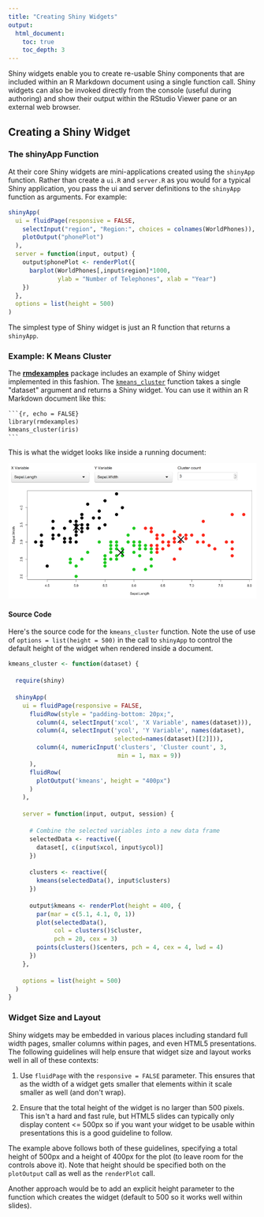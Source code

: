 ```yaml
---
title: "Creating Shiny Widgets"
output: 
  html_document:
    toc: true
    toc_depth: 3
---
```


Shiny widgets enable you to create re-usable Shiny components that are included within an R Markdown document using a single function call. Shiny widgets can also be invoked directly from the console (useful during authoring) and show their output within the RStudio Viewer pane or an external web browser.

## Creating a Shiny Widget

### The shinyApp Function

At their core Shiny widgets are mini-applications created using the `shinyApp` function. Rather than create a `ui.R` and `server.R` as you would for a typical Shiny application, you pass the ui and server definitions to the `shinyApp` function as arguments. For example:

```r
shinyApp(
  ui = fluidPage(responsive = FALSE,
    selectInput("region", "Region:", choices = colnames(WorldPhones)),
    plotOutput("phonePlot")
  ),
  server = function(input, output) {
    output$phonePlot <- renderPlot({
      barplot(WorldPhones[,input$region]*1000, 
              ylab = "Number of Telephones", xlab = "Year")
    })
  },
  options = list(height = 500)
)
```

The simplest type of Shiny widget is just an R function that returns a `shinyApp`.

### Example: K Means Cluster

The [**rmdexamples**](https://github.com/rstudio/rmdexamples) package includes an example of Shiny widget implemented in this fashion. The [`kmeans_cluster`](https://github.com/rstudio/rmdexamples/blob/master/R/kmeans_cluster.R) function takes a single "dataset" argument and returns a Shiny widget. You can use it within an R Markdown document like this:

<pre class="markdown"><code>&#96;&#96;&#96;{r, echo = FALSE}
library(rmdexamples)
kmeans_cluster(iris)
&#96;&#96;&#96;
</code></pre>

This is what the widget looks like inside a running document:

![Shiny Widget KMeans](images/shiny-widget-kmeans.png)

#### Source Code

Here's the source code for the `kmeans_cluster` function. Note the use of use of `options = list(height = 500)` in the call to `shinyApp` to control the default height of the widget when rendered inside a document.

```r
kmeans_cluster <- function(dataset) { 
  
  require(shiny)  
  
  shinyApp(
    ui = fluidPage(responsive = FALSE,
      fluidRow(style = "padding-bottom: 20px;",
        column(4, selectInput('xcol', 'X Variable', names(dataset))),
        column(4, selectInput('ycol', 'Y Variable', names(dataset),
                              selected=names(dataset)[[2]])),
        column(4, numericInput('clusters', 'Cluster count', 3,
                               min = 1, max = 9))
      ),
      fluidRow(
        plotOutput('kmeans', height = "400px")  
      )
    ),
    
    server = function(input, output, session) {
      
      # Combine the selected variables into a new data frame
      selectedData <- reactive({
        dataset[, c(input$xcol, input$ycol)]
      })
      
      clusters <- reactive({
        kmeans(selectedData(), input$clusters)
      })
      
      output$kmeans <- renderPlot(height = 400, {
        par(mar = c(5.1, 4.1, 0, 1))
        plot(selectedData(),
             col = clusters()$cluster,
             pch = 20, cex = 3)
        points(clusters()$centers, pch = 4, cex = 4, lwd = 4)
      })
    },
    
    options = list(height = 500)
  )
}
```

### Widget Size and Layout

Shiny widgets may be embedded in various places including standard full width pages, smaller columns within pages, and even HTML5 presentations. The following guidelines will help ensure that widget size and layout works well in all of these contexts:

1) Use `fluidPage` with the `responsive = FALSE` parameter. This ensures that as the width of a widget gets smaller that elements within it scale smaller as well (and don't wrap).

2) Ensure that the total height of the widget is no larger than 500 pixels. This isn't a hard and fast rule, but HTML5 slides can typically only display content <= 500px so if you want your widget to be usable within presentations this is a good guideline to follow.

The example above follows both of these guidelines, specifying a total height of 500px and a height of 400px for the plot (to leave room for the controls above it). Note that height should be specified both on the `plotOutput` call as well as the `renderPlot` call.

Another approach would be to add an explicit height parameter to the function which creates the widget (default to 500 so it works well within slides).

